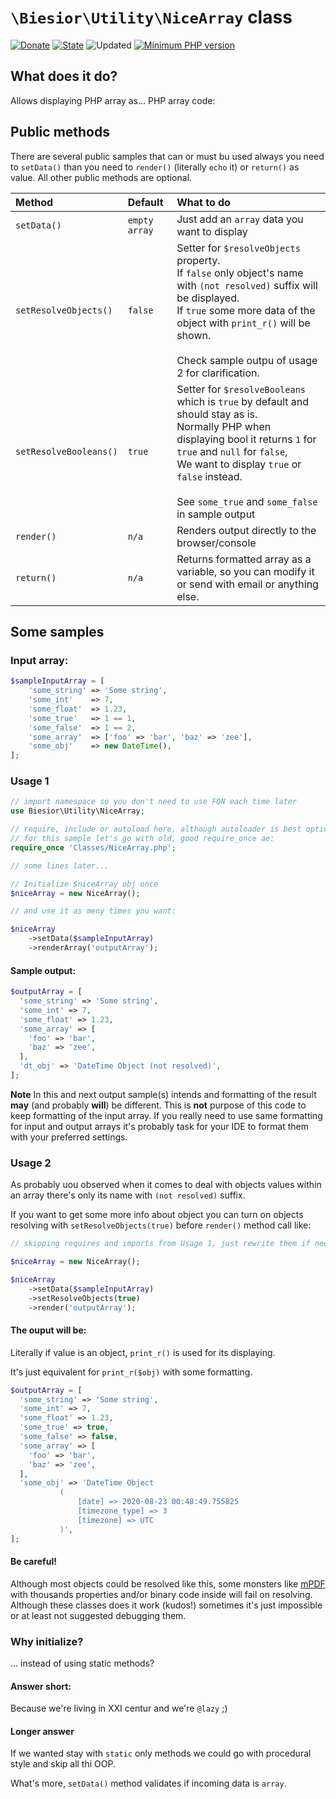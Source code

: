 # `\Biesior\Utility\NiceArray` class

[![Donate](https://img.shields.io/static/v1?label=Donate&message=paypal.me/biesior&color=brightgreen "Donate the contributor via PayPal.me, amount is up to you")](https://www.paypal.me/biesior/19.99EUR)
[![State](https://img.shields.io/static/v1?label=stable&message=1.0.0&color=blue 'Latest known version')](https://github.com/biesior/version-updater/tree/0.0.9-alpha)
![Updated](https://img.shields.io/static/v1?label=upated&message=2020-08-22+21:21:59&color=lightgray 'Latest known update date') 
[![Minimum PHP version](https://img.shields.io/static/v1?label=PHP&message=5.4.0+or+higher&color=blue "Minimum PHP version")](https://www.php.net/releases/5_4_0.php)

## What does it do?

Allows displaying PHP array as... PHP array code:

## Public methods

There are several public samples that can or must bu used always you need to `setData()` than you need to `render()` (literally `echo` it) or `return()` as value. All other public methods are optional.

| Method                 | Default       | What to do                                                                                                                                                                                                                                                                         |
|:-----------------------|:--------------|:-----------------------------------------------------------------------------------------------------------------------------------------------------------------------------------------------------------------------------------------------------------------------------------|
| `setData()`            | `empty array` | Just add an `array` data you want to display                                                                                                                                                                                                                                       |
| `setResolveObjects()`  | `false`       | Setter for `$resolveObjects` property.<br>If `false`  only object's name with `(not resolved)` suffix will be displayed.<br>If `true` some more data of the object with `print_r()` will be shown.<br><br>Check sample outpu of usage 2 for clarification.                         |
| `setResolveBooleans()` | `true`        | Setter for `$resolveBooleans` which is `true` by default and should stay as is.<br>Normally PHP when displaying bool it returns `1` for `true` and `null` for `false`, <br>We want to display `true` or `false` instead.<br><br>See `some_true` and `some_false` in sample output  |
| `render()`             | `n/a`         | Renders output directly to the browser/console                                                                                                                                                                                                                                     |
| `return()`             | `n/a`         | Returns formatted array as a variable, so you can modify it or send with email or anything else.                                                                                                                                                                                   |

<!-- !Thanks https://www.tablesgenerator.com/markdown_tables -->

## Some samples

### Input array:

```php
$sampleInputArray = [
    'some_string' => 'Some string',
    'some_int'    => 7,
    'some_float'  => 1.23,
    'some_true'   => 1 == 1,
    'some_false'  => 1 == 2,
    'some_array'  => ['foo' => 'bar', 'baz' => 'zee'],
    'some_obj'    => new DateTime(),
];
``` 

### Usage 1

```php
// import namespace so you don't need to use FQN each time later
use Biesior\Utility\NiceArray;

// require, include or autoload here, although autoloader is best option 
// for this sample let's go with old, good require_once ae:
require_once 'Classes/NiceArray.php';

// some lines later...

// Initialize $niceArray obj once
$niceArray = new NiceArray();

// and use it as meny times you want:

$niceArray
    ->setData($sampleInputArray)
    ->renderArray('outputArray');
```

#### Sample output:

```php
$outputArray = [
  'some_string' => 'Some string',
  'some_int' => 7,
  'some_float' => 1.23,
  'some_array' => [
    'foo' => 'bar',
    'baz' => 'zee',
  ],
  'dt_obj' => 'DateTime Object (not resolved)',
];
``` 

**Note** In this and next output sample(s) intends and formatting of the result __may__ (and probably __will__) be different. This is **not** purpose of this code to keep formatting of the input array. If you really need to use same formatting for input and output arrays it's probably task for your IDE to format them with your preferred settings. 

### Usage 2

As probably uou observed when it comes to deal with objects values within an array there's only its name with `(not resolved)` suffix.

If you want to get some more info about object you can turn on objects resolving with `setResolveObjects(true)` before `render()` method call like: 

```php
// skipping requires and imports from Usage 1, just rewrite them if needed

$niceArray = new NiceArray();

$niceArray
    ->setData($sampleInputArray)
    ->setResolveObjects(true)
    ->render('outputArray');
```

#### The ouput will be:

Literally if value is an object, `print_r()` is used for its displaying. 

It's just equivalent for `print_r($obj)` with some formatting.

```php
$outputArray = [
  'some_string' => 'Some string',
  'some_int' => 7,
  'some_float' => 1.23,
  'some_true' => true,
  'some_false' => false,
  'some_array' => [
    'foo' => 'bar',
    'baz' => 'zee',
  ],
  'some_obj' => 'DateTime Object
           (
               [date] => 2020-08-23 00:48:49.755825
               [timezone_type] => 3
               [timezone] => UTC
           )',
];
```

#### Be careful!

Although most objects could be resolved like this, some monsters like [mPDF](https://mpdf.github.io/) with thousands properties and/or binary code inside will fail on resolving. Although these classes does it work (kudos!) sometimes it's just impossible or at least not suggested debugging them.

### Why initialize? 

... instead of using static methods?

#### Answer short:

Because we're living in XXI centur and we're `@lazy` ;)

#### Longer answer

If we wanted stay with `static` only methods we could go with procedural style and skip all thi OOP. 

What's more, `setData()` method validates if incoming data is `array`.
